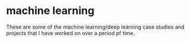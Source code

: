 # machine learning
These are some of the machine learning/deep learning case studies and projects that I have worked on over a period pf time.  
